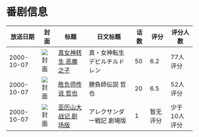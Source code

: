 # 番剧信息

|放送日期|封面|标题|日文标题|话数|评分|评分人数|
|---|---|---|---|---|---|---|
|2000-10-07|![封面](https://lain.bgm.tv/pic/cover/c/73/43/40380_207am.jpg)|[真女神转生 恶魔之子](https://bangumi.tv/subject/40380)|真・女神転生 デビルチルドレン|50|6.2|77人评分|
|2000-10-07|![封面](https://lain.bgm.tv/pic/cover/c/15/b6/47694_VXQO7.jpg)|[胜负师传说 哲也](https://bangumi.tv/subject/47694)|勝負師伝説 哲也|20|6.5|52人评分|
|2000-10-07|![封面](https://lain.bgm.tv/pic/cover/c/35/36/73802_aqa6M.jpg)|[亚历山大战记 剧场版](https://bangumi.tv/subject/73802)|アレクサンダー戦記 劇場版|1|暂无评分|少于10人评分|
